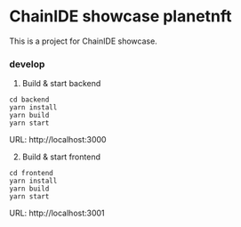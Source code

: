 # ChainIDE showcase planetnft

This is a project for ChainIDE showcase.

### develop

1. Build & start backend

```
cd backend
yarn install
yarn build
yarn start
```

URL: http://localhost:3000

2. Build & start frontend

```
cd frontend
yarn install
yarn build
yarn start
```

URL: http://localhost:3001

